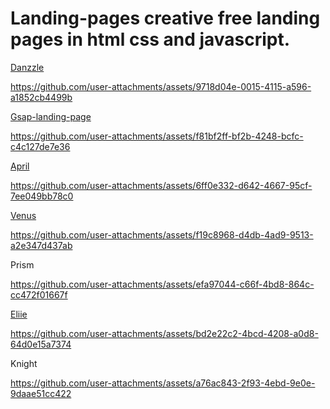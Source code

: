 # Landing-pages creative free landing pages in html css and javascript.

[Danzzle](https://demos.onepagelove.com/html/dazzle/)


https://github.com/user-attachments/assets/9718d04e-0015-4115-a596-a1852cb4499b


[Gsap-landing-page](https://github.com/MatheusAlvesPereira/Gsap-landing-page)


https://github.com/user-attachments/assets/f81bf2ff-bf2b-4248-bcfc-c4c127de7e36

[April](https://preview.cruip.com/april/)


https://github.com/user-attachments/assets/6ff0e332-d642-4667-95cf-7ee049bb78c0

[Venus](https://preview.cruip.com/venus/)


https://github.com/user-attachments/assets/f19c8968-d4db-4ad9-9513-a2e347d437ab

Prism


https://github.com/user-attachments/assets/efa97044-c66f-4bd8-864c-cc472f01667f


[Eliie](https://cruip.com/demos/ellie/)


https://github.com/user-attachments/assets/bd2e22c2-4bcd-4208-a0d8-64d0e15a7374


Knight 



https://github.com/user-attachments/assets/a76ac843-2f93-4ebd-9e0e-9daae51cc422



